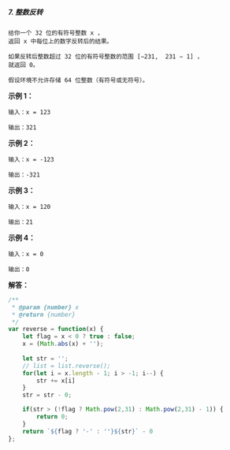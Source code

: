 ##### 7. 整数反转
``` hml
给你一个 32 位的有符号整数 x ，
返回 x 中每位上的数字反转后的结果。

如果反转后整数超过 32 位的有符号整数的范围 [−231,  231 − 1] ，
就返回 0。

假设环境不允许存储 64 位整数（有符号或无符号）。
```

**示例 1：**
``` 
输入：x = 123

输出：321
```

**示例 2：**
```
输入：x = -123

输出：-321
```

**示例 3：**
```
输入：x = 120

输出：21
```
**示例 4：**
```
输入：x = 0

输出：0
```


**解答：**

``` javascript
/**
 * @param {number} x
 * @return {number}
 */
var reverse = function(x) {
    let flag = x < 0 ? true : false;    
    x = (Math.abs(x) + '');
    
    let str = '';
    // list = list.reverse();
    for(let i = x.length - 1; i > -1; i--) {
        str += x[i]
    }
    str = str - 0;

    if(str > (!flag ? Math.pow(2,31) : Math.pow(2,31) - 1)) {
        return 0;
    }
    return `${flag ? '-' : ''}${str}` - 0
};
```
